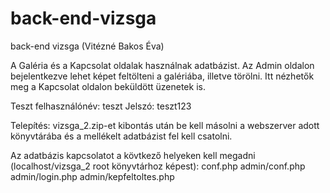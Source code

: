 # back-end-vizsga
back-end vizsga (Vitézné Bakos Éva)

A Galéria és a Kapcsolat oldalak használnak adatbázist.
Az Admin oldalon bejelentkezve lehet képet feltölteni a galériába, illetve törölni.
Itt nézhetők meg a Kapcsolat oldalon beküldött üzenetek is.

Teszt felhasználónév: teszt
Jelszó: teszt123

Telepítés:
vizsga_2.zip-et kibontás után be kell másolni a webszerver adott könyvtárába és a mellékelt adatbázist fel kell csatolni.

Az adatbázis kapcsolatot a kövtkező helyeken kell megadni (localhost/vizsga_2 root könyvtárhoz képest):
conf.php
admin/conf.php
admin/login.php
admin/kepfeltoltes.php

